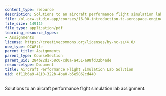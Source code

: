 ```yaml
---
content_type: resource
description: Solutions to an aircraft performance flight simulation lab assignment.
file: /ol-ocw-studio-app/courses/16-00-introduction-to-aerospace-engineering-and-design-spring-2003/df11b6a94110322b4ba0b5e5862cd440_PS3sol.pdf
file_size: 149119
file_type: application/pdf
learning_resource_types:
- Assignments
license: https://creativecommons.org/licenses/by-nc-sa/4.0/
ocw_type: OCWFile
parent_title: Assignments
parent_type: CourseSection
parent_uid: 284b22d1-58c0-cd0a-a451-a98fd32b4ade
resourcetype: Document
title: Aircraft Performance Flight Simulation Lab Solution
uid: df11b6a9-4110-322b-4ba0-b5e5862cd440
---
```

Solutions to an aircraft performance flight simulation lab assignment.